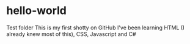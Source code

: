 # hello-world
Test folder
This is my first shotty on GitHub
I've been learning HTML (I already knew most of this), CSS, Javascript and C#

